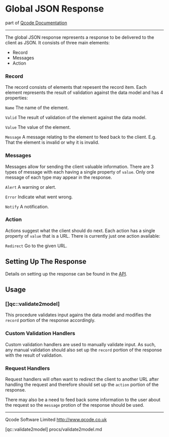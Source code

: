 Global JSON Response
===================
part of [Qcode Documentation](index.md)

* * *

The global JSON response represents a response to be delivered to the client as JSON. It consists of three main elements:

* Record
* Messages
* Action

### Record
The record consists of elements that repesent the record item. Each element represents the result of validation against the data model and has 4 properties:

`Name` The name of the element.

`Valid` The result of validation of the element against the data model.

`Value` The value of the element.

`Message` A message relating to the element to feed back to the client. E.g. That the element is invalid or why it is invalid.


### Messages
Messages allow for sending the client valuable information. There are 3 types of message with each having a single property of `value`. Only one message of each type may appear in the response.

`Alert` A warning or alert.

`Error` Indicate what went wrong.

`Notify` A notification.


### Action
Actions suggest what the client should do next. Each action has a single property of `value` that is a URL. There is currently just one action available:

`Redirect` Go to the given URL.


Setting Up The Response
-----------------------

Details on setting up the response can be found in the [API].

Usage
-----

### []qc::validate2model]
This procedure validates input agains the data model and modifies the `record` portion of the response accordingly.

### Custom Validation Handlers
Custom validation handlers are used to manually validate input. As such, any manual validation should also set up the `record` portion of the response with the result of validation.

### Request Handlers
Request handlers will often want to redirect the client to another URL after handling the request and therefore should set up the `action` portion of the response.

There may also be a need to feed back some information to the user about the request so the `message` protion of the response should be used.

* * *

Qcode Software Limited <http://www.qcode.co.uk>

[API]: response_api.md
[qc::validate2model] procs/validate2model.md